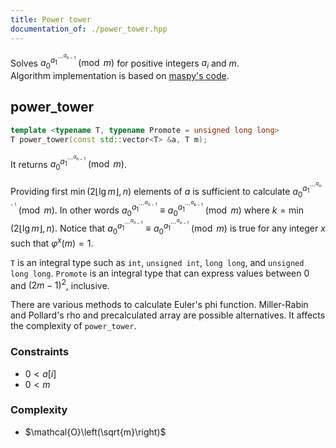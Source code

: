 ```yaml
---
title: Power tower
documentation_of: ./power_tower.hpp
---
```


Solves ${ a_0 }^{ { a_1 }^{ { \cdots }^{ a_{n-1} } } }\pmod m$ for positive integers $a_i$ and $m$.  
Algorithm implementation is based on [maspy's code](https://maspypy.github.io/library/mod/tetration.hpp).

power_tower
---
```cpp
template <typename T, typename Promote = unsigned long long>
T power_tower(const std::vector<T> &a, T m);
```

It returns ${ a_0 }^{ { a_1 }^{ { \cdots }^{ a_{ n-1 } } } }\pmod m$.

Providing first $\min(2\lfloor\lg{m}\rfloor, n)$ elements of $a$ is sufficient to calculate ${ a_0 }^{ { a_1 }^{ {\cdots }^{ a_{n-1} } } }\pmod m$. In other words ${a_0}^{ {a_1}^{ {\cdots}^{a_{n-1} } } } \equiv {a_0}^{ {a_1}^{ {\cdots}^{a_{k-1} } } } \pmod m$ where $k = \min(2\lfloor\lg{m}\rfloor, n)$. Notice that ${a_0}^{ {a_1}^{ {\cdots}^{a_{n-1} } } } \equiv {a_0}^{ {a_1}^{ {\cdots}^{a_{x-1} } } } \pmod m$ is true for any integer $x$ such that $\varphi^x(m) = 1$.

`T` is an integral type such as `int`, `unsigned int`, `long long`, and `unsigned long long`. `Promote` is an integral type that can express values between $0$ and $(2m-1)^2$, inclusive.

There are various methods to calculate Euler's phi function. Miller-Rabin and Pollard's rho and precalculated array are possible alternatives. It affects the complexity of `power_tower`.

### Constraints
+ $0 < a[i]$
+ $0 < m$

### Complexity
+ $\mathcal{O}\left(\sqrt{m}\right)$
